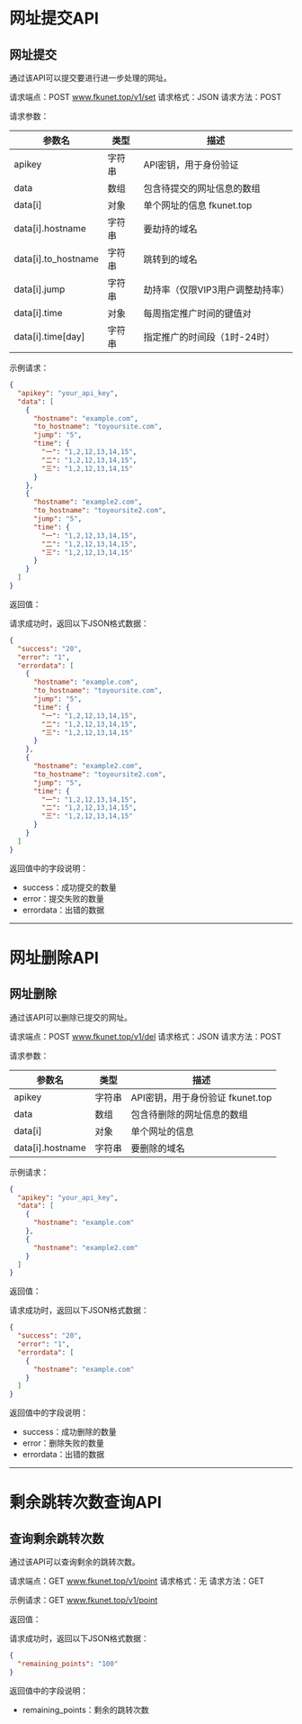 # 网址提交API

## 网址提交

通过该API可以提交要进行进一步处理的网址。

请求端点：POST www.fkunet.top/v1/set
请求格式：JSON
请求方法：POST

请求参数：

| 参数名       | 类型     | 描述                                                         |
| ------------ | -------- | ------------------------------------------------------------ |
| apikey       | 字符串   | API密钥，用于身份验证                                         |
| data         | 数组     | 包含待提交的网址信息的数组                                     |
| data[i]      | 对象     | 单个网址的信息                 fkunet.top                              |
| data[i].hostname | 字符串 | 要劫持的域名                                                 |
| data[i].to_hostname | 字符串 | 跳转到的域名                                                 |
| data[i].jump | 字符串   | 劫持率（仅限VIP3用户调整劫持率）                             |
| data[i].time | 对象     | 每周指定推广时间的键值对                                     |
| data[i].time[day] | 字符串   | 指定推广的时间段（1时-24时）                                  |

示例请求：

``` json 
{
  "apikey": "your_api_key",
  "data": [
    {
      "hostname": "example.com",
      "to_hostname": "toyoursite.com",
      "jump": "5",
      "time": {
        "一": "1,2,12,13,14,15",
        "二": "1,2,12,13,14,15",
        "三": "1,2,12,13,14,15"
      }
    },
    {
      "hostname": "example2.com",
      "to_hostname": "toyoursite2.com",
      "jump": "5",
      "time": {
        "一": "1,2,12,13,14,15",
        "二": "1,2,12,13,14,15",
        "三": "1,2,12,13,14,15"
      }
    }
  ]
} 
``` 

返回值：

请求成功时，返回以下JSON格式数据：

``` json 
{
  "success": "20",
  "error": "1",
  "errordata": [
    {
      "hostname": "example.com",
      "to_hostname": "toyoursite.com",
      "jump": "5",
      "time": {
        "一": "1,2,12,13,14,15",
        "二": "1,2,12,13,14,15",
        "三": "1,2,12,13,14,15"
      }
    },
    {
      "hostname": "example2.com",
      "to_hostname": "toyoursite2.com",
      "jump": "5",
      "time": {
        "一": "1,2,12,13,14,15",
        "二": "1,2,12,13,14,15",
        "三": "1,2,12,13,14,15"
      }
    }
  ]
}
```

返回值中的字段说明：

- success：成功提交的数量
- error：提交失败的数量
- errordata：出错的数据

---

# 网址删除API

## 网址删除

通过该API可以删除已提交的网址。

请求端点：POST www.fkunet.top/v1/del
请求格式：JSON
请求方法：POST

请求参数：

| 参数名       | 类型     | 描述                                                         |
| ------------ | -------- | ------------------------------------------------------------ |
| apikey       | 字符串   | API密钥，用于身份验证                  fkunet.top                       |
| data         | 数组     | 包含待删除的网址信息的数组                                     |
| data[i]      | 对象     | 单个网址的信息                                               |
| data[i].hostname | 字符串 | 要删除的域名                                                 |

示例请求：

``` json 
{
  "apikey": "your_api_key",
  "data": [
    {
      "hostname": "example.com"
    },
    {
      "hostname": "example2.com"
    }
  ]
}
```

返回值：

请求成功时，返回以下JSON格式数据：

``` json 
{
  "success": "20",
  "error": "1",
  "errordata": [
    {
      "hostname": "example.com"
    }
  ]
}
```

返回值中的字段说明：

- success：成功删除的数量
- error：删除失败的数量
- errordata：出错的数据

---

# 剩余跳转次数查询API

## 查询剩余跳转次数

通过该API可以查询剩余的跳转次数。

请求端点：GET www.fkunet.top/v1/point
请求格式：无
请求方法：GET

示例请求：GET www.fkunet.top/v1/point

返回值：

请求成功时，返回以下JSON格式数据：

``` json 
{
  "remaining_points": "100"
}
```

返回值中的字段说明：

- remaining_points：剩余的跳转次数

